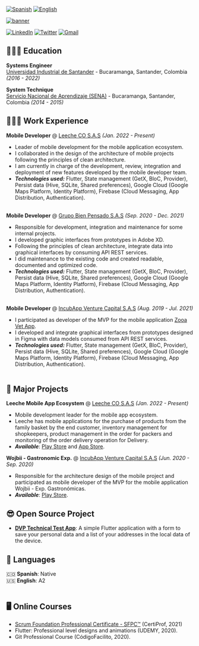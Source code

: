 [![Spanish](https://img.shields.io/badge/Spanish-%F0%9F%98%8E-red)](https://github.com/Jamf05/Jamf05/blob/main/README_es.md) [![English](https://img.shields.io/badge/English-%F0%9F%98%89-red)](https://github.com/Jamf05/Jamf05/tree/main#readme)

[![banner](https://res.cloudinary.com/jamf05/image/upload/v1667266092/sample/xjsvdsndxxoj1t8llmpv.png)](https://www.linkedin.com/in/jorgemogotocoro/)

[![LinkedIn](https://img.shields.io/badge/LinkedIn-0077B5?style=for-the-badge&logo=linkedin&logoColor=white)](https://www.linkedin.com/in/jorgemogotocoro/) [![Twitter](https://img.shields.io/badge/Twitter-1DA1F2?style=for-the-badge&logo=twitter&logoColor=white)](https://twitter.com/MogotocoroJorge) [![Gmail](https://img.shields.io/badge/Gmail-D14836?style=for-the-badge&logo=gmail&logoColor=white)](mailto:jorgemogotocoro05@outlook.es)

## 👩🏼‍🎓 Education

**Systems Engineer**<br>
[Universidad Industrial de Santander](https://uis.edu.co/en/) - Bucaramanga, Santander, Colombia _(2016 - 2022)_

**System Technique**<br>
[Servicio Nacional de Aprendizaje (SENA)](https://sena.edu.co/) - Bucaramanga, Santander, Colombia _(2014 - 2015)_

## 👩🏼‍💻 Work Experience

**Mobile Developer** @ [Leeche CO S.A.S](https://www.linkedin.com/company/leeche/mycompany/) _(Jan. 2022 - Present)_ <br>
  - Leader of mobile development for the mobile application ecosystem.
  - I collaborated in the design of the architecture of mobile projects following the principles of clean architecture.
  - I am currently in charge of the development, review, integration and deployment of new features developed by the mobile developer team.
  - **_Technologies used:_** Flutter, State management (GetX, BloC, Provider), Persist data (Hive, SQLite, Shared preferences), Google Cloud (Google Maps Platform, Identity Platform), Firebase (Cloud Messaging, App Distribution, Authentication).
<br><br>

**Mobile Developer** @ [Grupo Bien Pensado S.A.S](https://www.linkedin.com/company/grupo-bien-pensado/) _(Sep. 2020 - Dec. 2021)_ <br>
  - Responsible for development, integration and maintenance for some internal projects.
  - I developed graphic interfaces from prototypes in Adobe XD.
  - Following the principles of clean architecture, integrate data into graphical interfaces by consuming API REST services.
  - I did maintenance to the existing code and created readable, documented and optimized code.
  - **_Technologies used:_** Flutter, State management (GetX, BloC, Provider), Persist data (Hive, SQLite, Shared preferences), Google Cloud (Google Maps Platform, Identity Platform), Firebase (Cloud Messaging, App Distribution, Authentication).
<br><br>

**Mobile Developer** @ [IncubApp Venture Capital S.A.S](https://www.linkedin.com/company/incubapp/) _(Aug. 2019 - Jul. 2021)_ <br>
  - I participated as developer of the MVP for the mobile application [Zooa Vet App](https://play.google.com/store/apps/details?id=com.incubapp.zooa).
  - I developed and integrate graphical interfaces from prototypes designed in Figma with data models consumed from API REST services.
  - **_Technologies used:_** Flutter, State management (GetX, BloC, Provider), Persist data (Hive, SQLite, Shared preferences), Google Cloud (Google Maps Platform, Identity Platform), Firebase (Cloud Messaging, App Distribution, Authentication).
<br><br>

## 🚀 Major Projects

**Leeche Mobile App Ecosystem** @ [Leeche CO S.A.S](https://www.linkedin.com/company/leeche/mycompany/) _(Jan. 2022 - Present)_ <br>
  - Mobile development leader for the mobile app ecosystem.
  - Leeche has mobile applications for the purchase of products from the family basket by the end customer, inventory management for shopkeepers, product management in the order for packers and monitoring of the order delivery operation for Delivery.
  - **_Available_**: [Play Store](https://play.google.com/store/apps/developer?id=Leeche) and [App Store](https://apps.apple.com/co/developer/andres-lizarazo/id1574272801).

**Wojbii - Gastronomic Exp.** @ [IncubApp Venture Capital S.A.S](https://www.linkedin.com/company/incubapp/) _(Jun. 2020 - Sep. 2020)_ <br>
  - Responsible for the architecture design of the mobile project and participated as mobile developer of the MVP for the mobile application Wojbii - Exp. Gastronómicas.
  - **_Available_**: [Play Store](https://play.google.com/store/apps/details?id=com.wojbii.mobile).

## 😎 Open Source Project

- **[DVP Technical Test App](https://github.com/Jamf05/dvp_technical_test)**: A simple Flutter application with a form to save your personal data and a list of your addresses in the local data of the device.

## 💬 Languages

🇨🇴 **Spanish**: Native <br>
🇺🇸 **English**: A2
<br><br>

## 🖥 Online Courses

- [Scrum Foundation Professional Certificate - SFPC™](https://www.credly.com/badges/b764ea61-9d6a-4bdc-befb-154d1ea096f9?source=linked_in_profile) (CertiProf, 2021)
- Flutter: Professional level designs and animations (UDEMY, 2020).
- Git Professional Course (CódigoFacilito, 2020).
